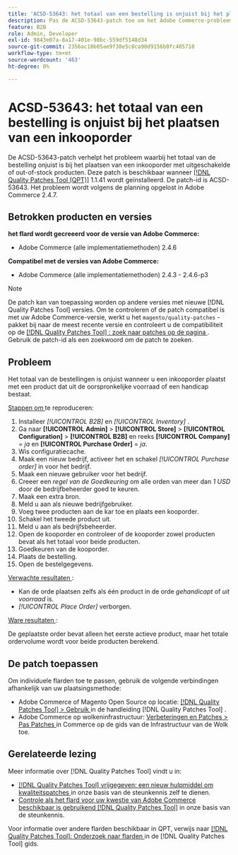 ```yaml
---
title: 'ACSD-53643: het totaal van een bestelling is onjuist bij het plaatsen van een inkooporder'
description: Pas de ACSD-53643-patch toe om het Adobe Commerce-probleem op te lossen waarbij het totaal van de bestelling onjuist is wanneer een inkooporder wordt geplaatst met uitgeschakelde of out-of-stock producten.
feature: B2B
role: Admin, Developer
exl-id: 9843e07a-8a17-401e-98bc-559df5148d34
source-git-commit: 2356ac10b05ae9f38e5c0ca90d9156b0fc405718
workflow-type: tm+mt
source-wordcount: '463'
ht-degree: 0%

---
```


# ACSD-53643: het totaal van een bestelling is onjuist bij het plaatsen van een inkooporder

De ACSD-53643-patch verhelpt het probleem waarbij het totaal van de bestelling onjuist is bij het plaatsen van een inkooporder met uitgeschakelde of out-of-stock producten. Deze patch is beschikbaar wanneer [[!DNL Quality Patches Tool (QPT)]](/help/announcements/adobe-commerce-announcements/magento-quality-patches-released-new-tool-to-self-serve-quality-patches.md) 1.1.41 wordt geïnstalleerd. De patch-id is ACSD-53643. Het probleem wordt volgens de planning opgelost in Adobe Commerce 2.4.7.

## Betrokken producten en versies

**het flard wordt gecreeerd voor de versie van Adobe Commerce:**

* Adobe Commerce (alle implementatiemethoden) 2.4.6

**Compatibel met de versies van Adobe Commerce:**

* Adobe Commerce (alle implementatiemethoden) 2.4.3 - 2.4.6-p3

>[!NOTE]
>
>De patch kan van toepassing worden op andere versies met nieuwe [!DNL Quality Patches Tool] versies. Om te controleren of de patch compatibel is met uw Adobe Commerce-versie, werkt u het `magento/quality-patches` -pakket bij naar de meest recente versie en controleert u de compatibiliteit op de [[!DNL Quality Patches Tool] : zoek naar patches op de pagina ](https://experienceleague.adobe.com/tools/commerce-quality-patches/index.html?lang=nl-NL) . Gebruik de patch-id als een zoekwoord om de patch te zoeken.

## Probleem

Het totaal van de bestellingen is onjuist wanneer u een inkooporder plaatst met een product dat uit de oorspronkelijke voorraad of een handicap bestaat.

<u> Stappen om </u> te reproduceren:

1. Installeer *[!UICONTROL B2B]* en *[!UICONTROL Inventory]* .
1. Ga naar **[!UICONTROL Admin]** > **[!UICONTROL Store]** > **[!UICONTROL Configuration]** > **[!UICONTROL B2B]** en reeks **[!UICONTROL Company]** = *ja* en **[!UICONTROL Purchase Order]** = *ja*.
1. Wis configuratiecache.
1. Maak een nieuw bedrijf, activeer het en schakel *[!UICONTROL Purchase order]* in voor het bedrijf.
1. Maak een nieuwe gebruiker voor het bedrijf.
1. Creeer een *regel van de Goedkeuring* om alle orden van meer dan *1 USD* door de bedrijfbeheerder goed te keuren.
1. Maak een extra bron.
1. Meld u aan als nieuwe bedrijfgebruiker.
1. Voeg twee producten aan de kar toe en plaats een kooporder.
1. Schakel het tweede product uit.
1. Meld u aan als bedrijfsbeheerder.
1. Open de kooporder en controleer of de kooporder zowel producten bevat als het totaal voor beide producten.
1. Goedkeuren van de kooporder.
1. Plaats de bestelling.
1. Open de bestelgegevens.

<u> Verwachte resultaten </u>:

* Kan de orde plaatsen zelfs als één product in de orde *gehandicapt* of *uit voorraad* is.
* *[!UICONTROL Place Order]* verborgen.

<u> Ware resultaten </u>:

De geplaatste order bevat alleen het eerste actieve product, maar het totale ordervolume wordt voor beide producten berekend.

## De patch toepassen

Om individuele flarden toe te passen, gebruik de volgende verbindingen afhankelijk van uw plaatsingsmethode:

* Adobe Commerce of Magento Open Source op locatie: [[!DNL Quality Patches Tool]  > Gebruik ](https://experienceleague.adobe.com/docs/commerce-operations/tools/quality-patches-tool/usage.html?lang=nl-NL) in de handleiding [!DNL Quality Patches Tool] .
* Adobe Commerce op wolkeninfrastructuur: [ Verbeteringen en Patches > Pas Patches ](https://experienceleague.adobe.com/docs/commerce-cloud-service/user-guide/develop/upgrade/apply-patches.html?lang=nl-NL) in Commerce op de gids van de Infrastructuur van de Wolk toe.

## Gerelateerde lezing

Meer informatie over [!DNL Quality Patches Tool] vindt u in:

* [[!DNL Quality Patches Tool]  vrijgegeven: een nieuw hulpmiddel om kwaliteitspatches ](/help/announcements/adobe-commerce-announcements/magento-quality-patches-released-new-tool-to-self-serve-quality-patches.md) in onze basis van de steunkennis zelf te dienen.
* [ Controle als het flard voor uw kwestie van Adobe Commerce beschikbaar is gebruikend  [!DNL Quality Patches Tool]](/help/support-tools/patches-available-in-qpt-tool/check-patch-for-magento-issue-with-magento-quality-patches.md) in onze basis van de steunkennis.

Voor informatie over andere flarden beschikbaar in QPT, verwijs naar [[!DNL Quality Patches Tool]: Onderzoek naar flarden ](https://experienceleague.adobe.com/tools/commerce-quality-patches/index.html?lang=nl-NL) in de [!DNL Quality Patches Tool] gids.
